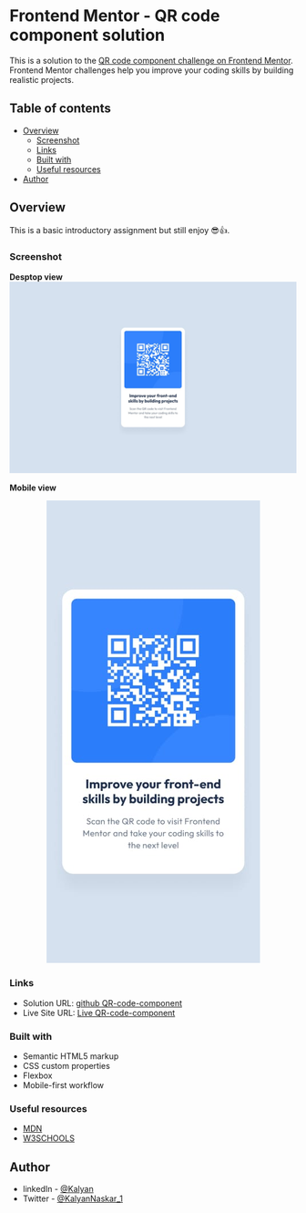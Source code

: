 # Frontend Mentor - QR code component solution

This is a solution to the [QR code component challenge on Frontend Mentor](https://www.frontendmentor.io/challenges/qr-code-component-iux_sIO_H). Frontend Mentor challenges help you improve your coding skills by building realistic projects.

## Table of contents

- [Overview](#overview)
  - [Screenshot](#screenshot)
  - [Links](#links)
  - [Built with](#built-with)
  - [Useful resources](#useful-resources)
- [Author](#author)

## Overview

This is a basic introductory assignment but still enjoy 😎👍.

### Screenshot

**Desptop view**
![desktop view](./design/desktop-design.jpg)

**Mobile view**
<p align=center>
  <img src="./design/mobile-design.jpg" />
</p>

### Links

- Solution URL: [github QR-code-component](https://github.com/Kalyan0101/QR-code-component)
- Live Site URL: [Live QR-code-component](https://kalyan0101.github.io/QR-code-component/)

### Built with

- Semantic HTML5 markup
- CSS custom properties
- Flexbox
- Mobile-first workflow

### Useful resources

- [MDN](https://developer.mozilla.org/en-US/docs/Web/CSS/font-family) 
- [W3SCHOOLS](https://www.w3schools.com/cSS/css_align.asp) 

## Author

- linkedIn - [@Kalyan](https://www.linkedin.com/in/kalyan-naskar/)
- Twitter - [@KalyanNaskar_1](https://x.com/KalyanNaskar_1)

